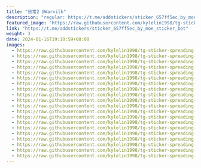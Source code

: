 ```yaml
---
title: "日常2 @Warvilk"
description: "regular: https://t.me/addstickers/sticker_657ff5ec_by_moe_sticker_bot"
featured_image: "https://raw.githubusercontent.com/kylelin1998/tg-sticker-spreading-worldwide-images/main/img/c118b5a7-458c-46fe-a50c-946847ae6f40.jpg"
link: "https://t.me/addstickers/sticker_657ff5ec_by_moe_sticker_bot"
weight: 3
date: 2024-01-16T19:10:59+08:00
images:
  - https://raw.githubusercontent.com/kylelin1998/tg-sticker-spreading-worldwide-images/main/img/c118b5a7-458c-46fe-a50c-946847ae6f40.jpg
  - https://raw.githubusercontent.com/kylelin1998/tg-sticker-spreading-worldwide-images/main/img/2803dd75-35ef-4c75-83be-ee60f6375315.jpg
  - https://raw.githubusercontent.com/kylelin1998/tg-sticker-spreading-worldwide-images/main/img/0f113fe7-62e4-4e37-b30d-6c674d3922ee.jpg
  - https://raw.githubusercontent.com/kylelin1998/tg-sticker-spreading-worldwide-images/main/img/b046856e-4bee-4821-b03b-f11b34a13cfe.jpg
  - https://raw.githubusercontent.com/kylelin1998/tg-sticker-spreading-worldwide-images/main/img/b37bed19-cbb7-4a20-ac8b-f96fa2cee7cb.jpg
  - https://raw.githubusercontent.com/kylelin1998/tg-sticker-spreading-worldwide-images/main/img/a4a3cc55-fdad-48f3-ad19-d95a242902df.jpg
  - https://raw.githubusercontent.com/kylelin1998/tg-sticker-spreading-worldwide-images/main/img/9cfb70ab-0312-452a-b1a9-2276075a8f3d.jpg
  - https://raw.githubusercontent.com/kylelin1998/tg-sticker-spreading-worldwide-images/main/img/38d1852a-1832-4065-8519-cf610b8b60d5.jpg
  - https://raw.githubusercontent.com/kylelin1998/tg-sticker-spreading-worldwide-images/main/img/6e988f62-856c-4be4-ba4e-9e6c0843ae7b.jpg
  - https://raw.githubusercontent.com/kylelin1998/tg-sticker-spreading-worldwide-images/main/img/b8c695d7-16cb-40a6-a1a0-747ee335e21b.jpg
  - https://raw.githubusercontent.com/kylelin1998/tg-sticker-spreading-worldwide-images/main/img/3db1e484-9d3d-417b-896f-9f76da11cc61.jpg
  - https://raw.githubusercontent.com/kylelin1998/tg-sticker-spreading-worldwide-images/main/img/606b244f-0bf7-4130-98bf-2fa247f76706.jpg
  - https://raw.githubusercontent.com/kylelin1998/tg-sticker-spreading-worldwide-images/main/img/cee38455-c4b8-4dff-947f-700fe816908a.jpg
  - https://raw.githubusercontent.com/kylelin1998/tg-sticker-spreading-worldwide-images/main/img/0d364520-ca56-4f47-95ab-804a6a7d16f1.jpg
  - https://raw.githubusercontent.com/kylelin1998/tg-sticker-spreading-worldwide-images/main/img/ca1e6c9b-3a63-4f23-8e7b-f5b218d90e42.jpg
  - https://raw.githubusercontent.com/kylelin1998/tg-sticker-spreading-worldwide-images/main/img/0e776c33-0f62-4597-a508-c915e380f3a0.jpg
  - https://raw.githubusercontent.com/kylelin1998/tg-sticker-spreading-worldwide-images/main/img/b9fc552a-144e-46eb-9aca-2771b2541cf9.jpg
  - https://raw.githubusercontent.com/kylelin1998/tg-sticker-spreading-worldwide-images/main/img/fa5aafe7-a012-48cc-9368-31b1f1f30c30.jpg
  - https://raw.githubusercontent.com/kylelin1998/tg-sticker-spreading-worldwide-images/main/img/c7981047-8d42-4132-b243-fc4fd9161c9d.jpg
  - https://raw.githubusercontent.com/kylelin1998/tg-sticker-spreading-worldwide-images/main/img/66968413-2037-499f-9d0f-7db813ce4ac9.jpg
---
```

